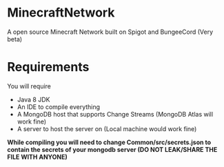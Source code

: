 # MinecraftNetwork

A open source Minecraft Network built on Spigot and BungeeCord (Very beta)

# Requirements

You will require

 - Java 8 JDK
 - An IDE to compile everything
 - A MongoDB host that supports Change Streams (MongoDB Atlas will work fine)
 - A server to host the server on (Local machine would work fine)

**While compiling you will need to change Common/src/secrets.json to contain the secrets of your mongodb server (DO NOT LEAK/SHARE THE FILE WITH ANYONE)**

